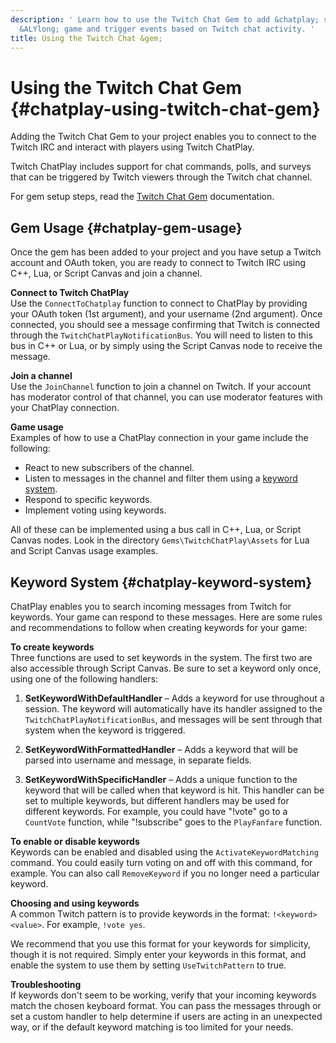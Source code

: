 ```yaml
---
description: ' Learn how to use the Twitch Chat Gem to add &chatplay; support to your
  &ALYlong; game and trigger events based on Twitch chat activity. '
title: Using the Twitch Chat &gem;
---
```

# Using the Twitch Chat Gem {#chatplay-using-twitch-chat-gem}

Adding the Twitch Chat Gem to your project enables you to connect to the Twitch IRC and interact with players using Twitch ChatPlay\.

Twitch ChatPlay includes support for chat commands, polls, and surveys that can be triggered by Twitch viewers through the Twitch chat channel\.

For gem setup steps, read the [Twitch Chat Gem](/docs/userguide/gems/builtin/chatplay) documentation\.

## Gem Usage {#chatplay-gem-usage}

Once the gem has been added to your project and you have setup a Twitch account and OAuth token, you are ready to connect to Twitch IRC using C\+\+, Lua, or Script Canvas and join a channel\.

**Connect to Twitch ChatPlay**  
Use the `ConnectToChatplay` function to connect to ChatPlay by providing your OAuth token \(1st argument\), and your username \(2nd argument\)\. Once connected, you should see a message confirming that Twitch is connected through the `TwitchChatPlayNotificationBus`\. You will need to listen to this bus in C\+\+ or Lua, or by simply using the Script Canvas node to receive the message\.

**Join a channel**  
Use the `JoinChannel` function to join a channel on Twitch\. If your account has moderator control of that channel, you can use moderator features with your ChatPlay connection\.

**Game usage**  
Examples of how to use a ChatPlay connection in your game include the following:
+ React to new subscribers of the channel\.
+ Listen to messages in the channel and filter them using a [keyword system](#chatplay-keyword-system)\.
+ Respond to specific keywords\.
+ Implement voting using keywords\.

All of these can be implemented using a bus call in C\+\+, Lua, or Script Canvas nodes\. Look in the directory `Gems\TwitchChatPlay\Assets` for Lua and Script Canvas usage examples\.

## Keyword System {#chatplay-keyword-system}

ChatPlay enables you to search incoming messages from Twitch for keywords\. Your game can respond to these messages\. Here are some rules and recommendations to follow when creating keywords for your game:

**To create keywords**  
Three functions are used to set keywords in the system\. The first two are also accessible through Script Canvas\. Be sure to set a keyword only once, using one of the following handlers:

1. **SetKeywordWithDefaultHandler** – Adds a keyword for use throughout a session\. The keyword will automatically have its handler assigned to the `TwitchChatPlayNotificationBus`, and messages will be sent through that system when the keyword is triggered\.

1. **SetKeywordWithFormattedHandler** – Adds a keyword that will be parsed into username and message, in separate fields\.

1. **SetKeywordWithSpecificHandler** – Adds a unique function to the keyword that will be called when that keyword is hit\. This handler can be set to multiple keywords, but different handlers may be used for different keywords\. For example, you could have "\!vote" go to a `CountVote` function, while "\!subscribe" goes to the `PlayFanfare` function\.

**To enable or disable keywords**  
Keywords can be enabled and disabled using the `ActivateKeywordMatching` command\. You could easily turn voting on and off with this command, for example\. You can also call `RemoveKeyword` if you no longer need a particular keyword\.

**Choosing and using keywords**  
A common Twitch pattern is to provide keywords in the format: `!<keyword> <value>`\. For example, `!vote yes`\.

We recommend that you use this format for your keywords for simplicity, though it is not required\. Simply enter your keywords in this format, and enable the system to use them by setting `UseTwitchPattern` to true\.

**Troubleshooting**  
If keywords don't seem to be working, verify that your incoming keywords match the chosen keyboard format\. You can pass the messages through or set a custom handler to help determine if users are acting in an unexpected way, or if the default keyword matching is too limited for your needs\.